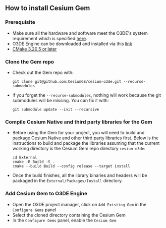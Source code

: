 ## **How to install Cesium Gem**

### **Prerequisite**

- Make sure all the hardware and software meet the O3DE's system requirement which is specified [here](https://o3de.org/docs/welcome-guide/setup/requirements/).
- O3DE Engine can be downloaded and installed via this [link](https://www.o3de.org/download/)
- [CMake 3.20.5 or later](https://cmake.org/download/#latest)

### **Clone the Gem repo**

- Check out the Gem repo with:

    ```
    git clone git@github.com:CesiumGS/cesium-o3de.git --recurse-submodules
    ```

- If you forget the `--recurse-submodules`, nothing will work because the git submodules will be missing. You can fix it with:

    ```
    git submodule update --init --recursive
    ```

### **Compile Cesium Native and third party libraries for the Gem**

- Before using the Gem for your project, you will need to build and package Cesium Native and other third party libraries first. Below is the instructions to build and package the libraries assuming that the current working directory is the Cesium Gem repo directory `cesium-o3de`:

    ```
    cd External
    cmake -B Build -S .
    cmake --build Build --config release --target install
    ```

- Once the build finishes, all the library binaries and headers will be packaged in the `External/Packages/Install` directory. 

### **Add Cesium Gem to O3DE Engine**

- Open the O3DE project manager, click on `Add Existing Gem` in the `Configure Gems` panel 
- Select the cloned directory containing the Cesium Gem
- In the `Configure Gems` panel, enable the `Cesium Gem`
